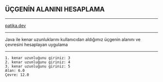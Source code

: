 ## ÜÇGENİN ALANINI HESAPLAMA

---
[patika.dev](https://app.patika.dev/)

---
Java ile kenar uzunluklarını kullanıcıdan aldığımız üçgenin alanını ve çevresini hesaplayan uygulama

---

```
1. kenar uzunluğunu giriniz: 3
2. kenar uzunluğunu giriniz: 4
3. kenar uzunluğunu giriniz: 5
Alan: 6.0
Çevre: 12.0
```